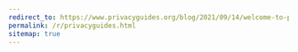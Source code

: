 ```yaml
---
redirect_to: https://www.privacyguides.org/blog/2021/09/14/welcome-to-privacy-guides/
permalink: /r/privacyguides.html
sitemap: true
---
```

